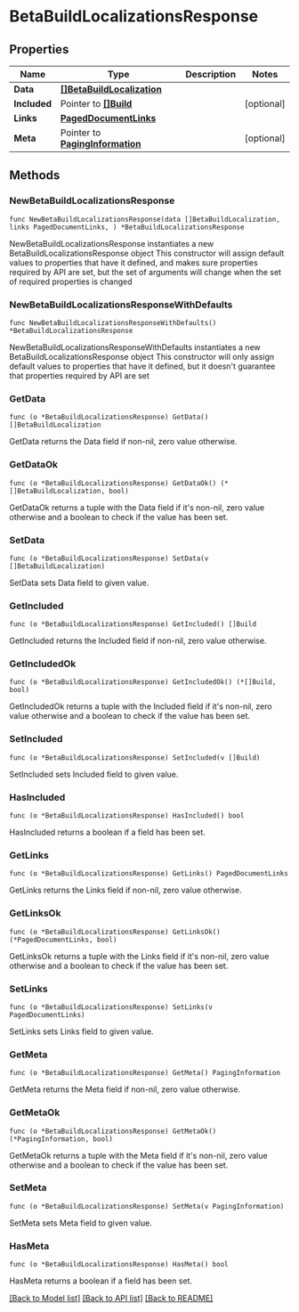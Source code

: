 # BetaBuildLocalizationsResponse

## Properties

Name | Type | Description | Notes
------------ | ------------- | ------------- | -------------
**Data** | [**[]BetaBuildLocalization**](BetaBuildLocalization.md) |  | 
**Included** | Pointer to [**[]Build**](Build.md) |  | [optional] 
**Links** | [**PagedDocumentLinks**](PagedDocumentLinks.md) |  | 
**Meta** | Pointer to [**PagingInformation**](PagingInformation.md) |  | [optional] 

## Methods

### NewBetaBuildLocalizationsResponse

`func NewBetaBuildLocalizationsResponse(data []BetaBuildLocalization, links PagedDocumentLinks, ) *BetaBuildLocalizationsResponse`

NewBetaBuildLocalizationsResponse instantiates a new BetaBuildLocalizationsResponse object
This constructor will assign default values to properties that have it defined,
and makes sure properties required by API are set, but the set of arguments
will change when the set of required properties is changed

### NewBetaBuildLocalizationsResponseWithDefaults

`func NewBetaBuildLocalizationsResponseWithDefaults() *BetaBuildLocalizationsResponse`

NewBetaBuildLocalizationsResponseWithDefaults instantiates a new BetaBuildLocalizationsResponse object
This constructor will only assign default values to properties that have it defined,
but it doesn't guarantee that properties required by API are set

### GetData

`func (o *BetaBuildLocalizationsResponse) GetData() []BetaBuildLocalization`

GetData returns the Data field if non-nil, zero value otherwise.

### GetDataOk

`func (o *BetaBuildLocalizationsResponse) GetDataOk() (*[]BetaBuildLocalization, bool)`

GetDataOk returns a tuple with the Data field if it's non-nil, zero value otherwise
and a boolean to check if the value has been set.

### SetData

`func (o *BetaBuildLocalizationsResponse) SetData(v []BetaBuildLocalization)`

SetData sets Data field to given value.


### GetIncluded

`func (o *BetaBuildLocalizationsResponse) GetIncluded() []Build`

GetIncluded returns the Included field if non-nil, zero value otherwise.

### GetIncludedOk

`func (o *BetaBuildLocalizationsResponse) GetIncludedOk() (*[]Build, bool)`

GetIncludedOk returns a tuple with the Included field if it's non-nil, zero value otherwise
and a boolean to check if the value has been set.

### SetIncluded

`func (o *BetaBuildLocalizationsResponse) SetIncluded(v []Build)`

SetIncluded sets Included field to given value.

### HasIncluded

`func (o *BetaBuildLocalizationsResponse) HasIncluded() bool`

HasIncluded returns a boolean if a field has been set.

### GetLinks

`func (o *BetaBuildLocalizationsResponse) GetLinks() PagedDocumentLinks`

GetLinks returns the Links field if non-nil, zero value otherwise.

### GetLinksOk

`func (o *BetaBuildLocalizationsResponse) GetLinksOk() (*PagedDocumentLinks, bool)`

GetLinksOk returns a tuple with the Links field if it's non-nil, zero value otherwise
and a boolean to check if the value has been set.

### SetLinks

`func (o *BetaBuildLocalizationsResponse) SetLinks(v PagedDocumentLinks)`

SetLinks sets Links field to given value.


### GetMeta

`func (o *BetaBuildLocalizationsResponse) GetMeta() PagingInformation`

GetMeta returns the Meta field if non-nil, zero value otherwise.

### GetMetaOk

`func (o *BetaBuildLocalizationsResponse) GetMetaOk() (*PagingInformation, bool)`

GetMetaOk returns a tuple with the Meta field if it's non-nil, zero value otherwise
and a boolean to check if the value has been set.

### SetMeta

`func (o *BetaBuildLocalizationsResponse) SetMeta(v PagingInformation)`

SetMeta sets Meta field to given value.

### HasMeta

`func (o *BetaBuildLocalizationsResponse) HasMeta() bool`

HasMeta returns a boolean if a field has been set.


[[Back to Model list]](../README.md#documentation-for-models) [[Back to API list]](../README.md#documentation-for-api-endpoints) [[Back to README]](../README.md)


